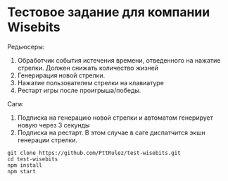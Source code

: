 # Тестовое задание для компании Wisebits 

Редьюсеры:
1. Обработчик события истечения времени, отведенного на нажатие стрелки. Должен снижать количество жизней
2. Генерирация новой стрелки.
3. Нажатие пользователем стрелки на клавиатуре
4. Рестарт игры после проигрыша/победы.

Саги:
1. Подписка на генерацию новой стрелки и автоматом генерирует новую через 3 секунды
2. Подписка на рестарт. В этом случае в саге диспатчится экшн генерации стрелки.

```
git clone https://github.com/PttRulez/test-wisebits.git
cd test-wisebits
npm install
npm start
```
